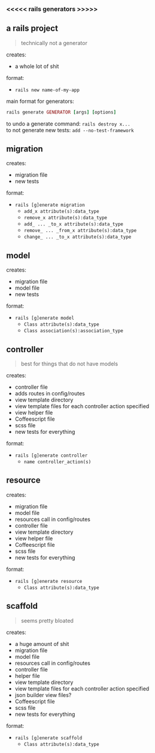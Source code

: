 ### <<<<< rails generators >>>>>

## a rails project
>technically not a generator

creates:
- a whole lot of shit

format:
- `rails new name-of-my-app`

main format for generators:
```ruby
rails generate GENERATOR [args] [options]
```

to undo a generate command: `rails destroy x...` <br>
to not generate new tests: `add --no-test-framework`


## migration
creates: 
- migration file
- new tests

format: 	
- `rails [g]enerate migration`
  - `add_x attribute(s):data_type`
  - `remove_x attribute(s):data_type`
  - `add_ ... _to_x attribute(s):data_type`
  - `remove_ ... _from_x attribute(s):data_type`
  - `change_ ... _to_x attribute(s):data_type`

## model
creates: 	
- migration file
- model file
- new tests

format: 	
- `rails [g]enerate model`
  - `Class attribute(s):data_type`
  - `Class association(s):association_type`

## controller
>best for things that do not have models

creates: 	
- controller file
- adds routes in config/routes
- view template directory
- view template files for each controller action specified
- view helper file
- Coffeescript file
- scss file
- new tests for everything

format:	
- `rails [g]enerate controller`
  - `name controller_action(s)`

## resource
creates:
- migration file
- model file
- resources call in config/routes
- controller file
- view template directory
- view helper file
- Coffeescript file
- scss file
- new tests for everything
	
format:
- `rails [g]enerate resource`
  - `Class attribute(s):data_type`

## scaffold
>seems pretty bloated

creates:
- a huge amount of shit
- migration file
- model file
- resources call in config/routes
- controller file
- helper file
- view template directory
- view template files for each controller action specified
- json builder view files?
- Coffeescript file
- scss file	
- new tests for everything

format:
- `rails [g]enerate scaffold`
  - `Class attribute(s):data_type`









